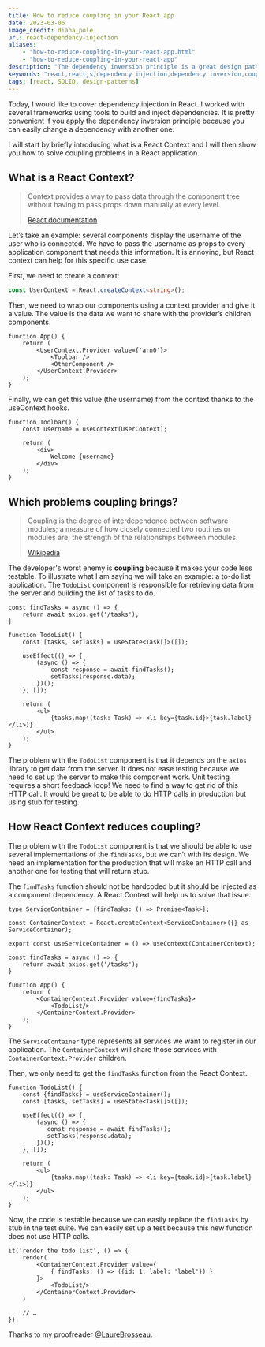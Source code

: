 ```yaml
---
title: How to reduce coupling in your React app
date: 2023-03-06
image_credit: diana_pole
url: react-dependency-injection
aliases:
    - "how-to-reduce-coupling-in-your-react-app.html"
    - "how-to-reduce-coupling-in-your-react-app"
description: "The dependency inversion principle is a great design pattern, it makes applications more modular and easier to test. A React Context can help to implement this pattern in a React application. Learn how in this new blog article."
keywords: "react,reactjs,dependency injection,dependency inversion,coupling,software,design pattern,SOLID,react context, react dependency injection, react dependency inversion"
tags: [react, SOLID, design-patterns]
---
```


Today, I would like to cover dependency injection in React. I worked with several frameworks using tools to build and inject dependencies. It is pretty convenient if you apply the dependency inversion principle because you can easily change a dependency with another one.

I will start by briefly introducing what is a React Context and I will then show you how to solve coupling problems in a React application.

## What is a React Context?

> Context provides a way to pass data through the component tree without having to pass props down manually at every level.
>
> [React documentation](https://reactjs.org/docs/context.html)

Let’s take an example: several components display the username of the user who is connected. We have to pass the username as props to every application component that needs this information. It is annoying, but React context can help for this specific use case.

First, we need to create a context:

```ts self-taught
const UserContext = React.createContext<string>();
```

Then, we need to wrap our components using a context provider and give it a value. The value is the data we want to share with the provider’s children components.

```tsx
function App() {
    return (
        <UserContext.Provider value={'arn0'}>
            <Toolbar />
            <OtherComponent />
        </UserContext.Provider>
    );
}
```

Finally, we can get this value (the username) from the context thanks to the useContext hooks.

```tsx
function Toolbar() {
    const username = useContext(UserContext);

    return (
        <div>
            Welcome {username}
        </div>
    );
}

```
## Which problems coupling brings?

> Coupling is the degree of interdependence between software modules; a measure of how closely connected two routines or modules are; the strength of the relationships between modules.
>
> [Wikipedia](https://en.wikipedia.org/wiki/Coupling_(computer_programming))

The developer's worst enemy is **coupling** because it makes your code less testable. To illustrate what I am saying we will take an example: a to-do list application. The `TodoList` component is responsible for retrieving data from the server and building the list of tasks to do.

```tsx
const findTasks = async () => {
    return await axios.get('/tasks');
}

function TodoList() {
    const [tasks, setTasks] = useState<Task[]>([]);

    useEffect(() => {
        (async () => {
            const response = await findTasks();
            setTasks(response.data);
        })();
    }, []);
    
    return (
        <ul>
            {tasks.map((task: Task) => <li key={task.id}>{task.label}</li>)}
        </ul>
    );
}
```

The problem with the `TodoList` component is that it depends on the `axios` library to get data from the server. It does not ease testing because we need to set up the server to make this component work. Unit testing requires a short feedback loop! We need to find a way to get rid of this HTTP call. It would be great to be able to do HTTP calls in production but using stub for testing.

## How React Context reduces coupling?

The problem with the `TodoList` component is that we should be able to use several implementations of the `findTasks`, but we can’t with its design. We need an implementation for the production that will make an HTTP call and another one for testing that will return stub.

The `findTasks` function should not be hardcoded but it should be injected as a component dependency. A React Context will help us to solve that issue.

```tsx
type ServiceContainer = {findTasks: () => Promise<Task>};

const ContainerContext = React.createContext<ServiceContainer>({} as ServiceContainer);

export const useServiceContainer = () => useContext(ContainerContext);

const findTasks = async () => {
    return await axios.get('/tasks');
}

function App() {
    return (
        <ContainerContext.Provider value={findTasks}>
            <TodoList/>
        </ContainerContext.Provider>
    );
}
```

The `ServiceContainer` type represents all services we want to register in our application. The `ContainerContext` will share those services with `ContainerContext.Provider` children.

Then, we only need to get the `findTasks` function from the React Context.

```tsx
function TodoList() {
    const {findTasks} = useServiceContainer();
    const [tasks, setTasks] = useState<Task[]>([]);

    useEffect(() => {
        (async () => {
           const response = await findTasks();
           setTasks(response.data);
        })();
    }, []);

    return (
        <ul>
            {tasks.map((task: Task) => <li key={task.id}>{task.label}</li>)}
        </ul>
    );
}
```

Now, the code is testable because we can easily replace the `findTasks` by stub in the test suite. We can easily set up a test because this new function does not use HTTP calls.

```tsx
it('render the todo list', () => {
    render(
        <ContainerContext.Provider value={
            { findTasks: () => ({id: 1, label: 'label'}) }
        }>
            <TodoList/>
        </ContainerContext.Provider>
    )

    // …
});
```

Thanks to my proofreader [@LaureBrosseau](https://www.linkedin.com/in/laurebrosseau).
